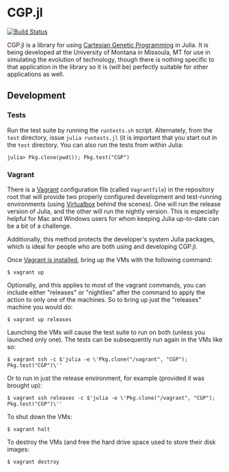 # CGP.jl

[![Build Status](https://travis-ci.org/glesica/CGP.jl.svg?branch=master)](https://travis-ci.org/glesica/CGP.jl)

CGP.jl is a library for using
[Cartesian Genetic Programming](http://www.cartesiangp.co.uk/) in
Julia. It is being developed at the University of Montana in Missoula,
MT for use in simulating the evolution of technology, though there is
nothing specific to that application in the library so it is (will be)
perfectly suitable for other applications as well.

## Development

### Tests

Run the test suite by running the `runtests.sh` script. Alternately,
from the `test` directory, issue `julia runtests.jl` (it is important
that you start out in the `test` directory. You can also run the tests
from within Julia:

```
julia> Pkg.clone(pwd()); Pkg.test("CGP")
```

### Vagrant

There is a [Vagrant](http://docs.vagrantup.com/) configuration file
(called `Vagrantfile`) in the repository root that will provide two
properly configured development and test-running environments (using
[Virtualbox](https://www.virtualbox.org/) behind the scenes). One will
run the release version of Julia, and the other will run the nightly
version. This is especially helpful for Mac and Windows users for whom
keeping Julia up-to-date can be a bit of a challenge.

Additionally, this method protects the developer's system Julia
packages, which is ideal for people who are both using and developing
CGP.jl.

Once
[Vagrant is installed](http://docs.vagrantup.com/v2/getting-started/index.html),
bring up the VMs with the following command:

```
$ vagrant up
```

Optionally, and this applies to most of the vagrant commands, you can
include either "releases" or "nightlies" after the command to apply
the action to only one of the machines. So to bring up just the
"releases" machine you would do:

```
$ vagrant up releases
```

Launching the VMs will cause the test suite to run on both (unless you
launched only one). The tests can be subsequently run again in the VMs like
so:

```
$ vagrant ssh -c $'julia -e \'Pkg.clone("/vagrant", "CGP"); Pkg.test("CGP")\''
```

Or to run in just the release environment, for example (provided it
was brought up):

```
$ vagrant ssh releases -c $'julia -e \'Pkg.clone("/vagrant", "CGP"); Pkg.test("CGP")\''
```

To shut down the VMs:

```
$ vagrant halt
```

To destroy the VMs (and free the hard drive space used to store their
disk images:

```
$ vagrant destroy
```
